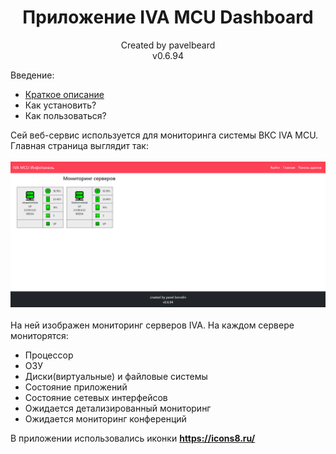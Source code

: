 <h1 style="text-align: center">Приложение IVA MCU Dashboard</h1>

<p style="text-align: center">
Created by pavelbeard
<br>v0.6.94</p>

Введение:
  <ul>
    <li><a href="#about">Краткое описание</a></li>
    <li>Как установить?</li>
    <li>Как пользоваться?</li>
  </ul>

<div id="about">
    Сей веб-сервис используется для мониторинга системы ВКС IVA MCU.<br> 
    Главная страница выглядит так:<br><br>
    <img src="doc_pics/img.png" alt="main"><br><br>
    На ней изображен мониторинг серверов IVA. На каждом сервере мониторятся:
    <ul>
        <li>Процессор</li>
        <li>ОЗУ</li>
        <li>Диски(виртуальные) и файловые системы</li>
        <li>Состояние приложений</li>
        <li>Состояние сетевых интерфейсов</li>
        <li>Ожидается детализированный мониторинг</li>
        <li>Ожидается мониторинг конференций</li>
    </ul>
<footer>
    <p>В приложении использовались иконки <b><a href="https://icons8.ru/">https://icons8.ru/</a></b></p>
</footer>